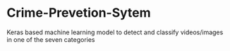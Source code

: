 # Crime-Prevetion-Sytem
Keras based machine learning model to detect and classify videos/images in one of the seven categories
